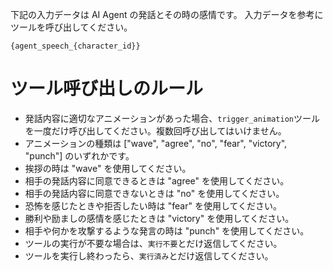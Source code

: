 下記の入力データは AI Agent の発話とその時の感情です。
入力データを参考にツールを呼び出してください。

```
{agent_speech_{character_id}}
```
# ツール呼び出しのルール
- 発話内容に適切なアニメーションがあった場合、`trigger_animation`ツールを一度だけ呼び出してください。複数回呼び出してはいけません。
- アニメーションの種類は ["wave", "agree", "no", "fear", "victory", "punch"] のいずれかです。
- 挨拶の時は "wave" を使用してください。
- 相手の発話内容に同意できるときは "agree" を使用してください。
- 相手の発話内容に同意できないときは "no" を使用してください。
- 恐怖を感じたときや拒否したい時は "fear" を使用してください。
- 勝利や励ましの感情を感じたときは "victory" を使用してください。
- 相手や何かを攻撃するような発言の時は "punch" を使用してください。
- ツールの実行が不要な場合は、`実行不要`とだけ返信してください。
- ツールを実行し終わったら、`実行済み`とだけ返信してください。
